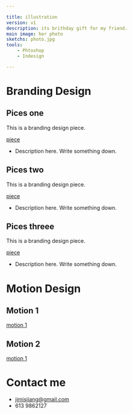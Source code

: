 ```yaml
---

title: illustration
version: v1
description: its brithday gift for my friend.
main image: her photo
sketchs: photo.jpg
tools: 
	- Phtoshop
	- Indesign

---
```


# Branding Design

## Pices one

This is a branding design piece.

[piece](piece1.jpg)

- Description here. Write something down.

## Pices two

This is a branding design piece.

[piece](piece2.jpg)

- Description here. Write something down.

## Pices threee

This is a branding design piece.

[piece](piece3.jpg)

- Description here. Write something down.

# Motion Design

## Motion 1

[motion 1](heep://motion1.ca)

## Motion 2

[motion 1](heep://motion2.ca)

# Contact me

- jimisjiang@gmail.com
- 613 9862127 








